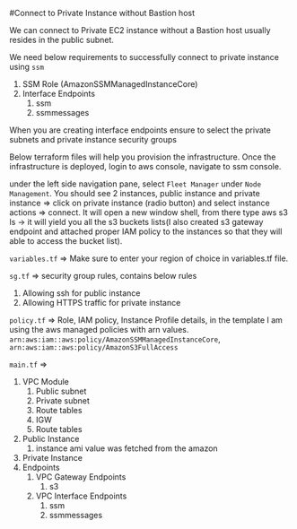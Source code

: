 #Connect to Private Instance without Bastion host

We can connect to Private EC2 instance without a Bastion host usually resides in the public subnet.

We need below requirements to successfully connect to private instance using `ssm`
1. SSM Role (AmazonSSMManagedInstanceCore)
2. Interface Endpoints 
   1. ssm
   2. ssmmessages
   
When you are creating interface endpoints ensure to select the private subnets and private instance security groups

Below terraform files will help you provision the infrastructure. Once the infrastructure is deployed, login to aws console, navigate to ssm console.

under the left side navigation pane, select `Fleet Manager` under `Node Management`. You should see 2 instances, public instance and private instance => click on private instance (radio button) and select instance actions => connect. It will open a new window shell, from there type aws s3 ls -> it will yield you all the s3 buckets lists(I also created s3 gateway endpoint and attached proper IAM policy to the instances so that they will able to access the bucket list). 

`variables.tf` => Make sure to enter your region of choice in variables.tf file.

`sg.tf` => security group rules, contains below rules
1. Allowing ssh for public instance
2. Allowing HTTPS traffic for private instance

`policy.tf` => Role, IAM policy, Instance Profile details, in the template I am using the aws managed policies with arn values.
`arn:aws:iam::aws:policy/AmazonSSMManagedInstanceCore`, `arn:aws:iam::aws:policy/AmazonS3FullAccess`

`main.tf` =>
1. VPC Module
    1. Public subnet
    2. Private subnet
    3. Route tables
    4. IGW
    5. Route tables
2. Public Instance
   1. instance ami value was fetched from the amazon 
3. Private Instance
4. Endpoints
   1. VPC Gateway Endpoints
      1. s3
   2. VPC Interface Endpoints
      1. ssm
      2. ssmmessages

